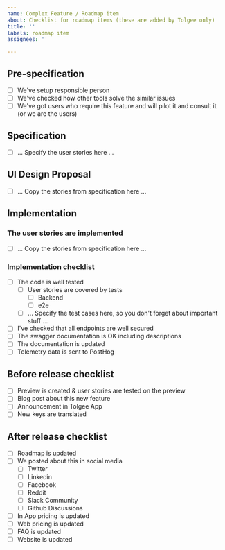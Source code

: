 ```yaml
---
name: Complex Feature / Roadmap item
about: Checklist for roadmap items (these are added by Tolgee only)
title: ''
labels: roadmap item
assignees: ''

---
```


## Pre-specification
- [ ] We've setup responsible person
- [ ] We've checked how other tools solve the similar issues
- [ ] We've got users who require this feature and will pilot it and consult it (or we are the users)

## Specification
- [ ] ... Specify the user stories here ...

## UI Design Proposal
- [ ] ... Copy the stories from specification here ...

## Implementation

### The user stories are implemented
- [ ] ... Copy the stories from specification here ...

### Implementation checklist
- [ ] The code is well tested
  - [ ] User stories are covered by tests
    - [ ] Backend
    - [ ] e2e
  - [ ] ... Specify the test cases here, so you don't forget about important stuff ...
- [ ] I've checked that all endpoints are well secured
- [ ] The swagger documentation is OK including descriptions
- [ ] The documentation is updated
- [ ] Telemetry data is sent to PostHog

## Before release checklist
- [ ] Preview is created & user stories are tested on the preview 
- [ ] Blog post about this new feature
- [ ] Announcement in Tolgee App
- [ ] New keys are translated

## After release checklist
- [ ] Roadmap is updated
- [ ] We posted about this in social media
  - [ ] Twitter 
  - [ ] Linkedin
  - [ ] Facebook
  - [ ] Reddit
  - [ ] Slack Community
  - [ ] Github Discussions
- [ ] In App pricing is updated
- [ ] Web pricing is updated
- [ ] FAQ is updated
- [ ] Website is updated
